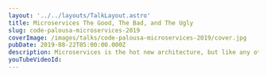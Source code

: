 ```yaml
---
layout: '../../layouts/TalkLayout.astro'
title: Microservices The Good, The Bad, and The Ugly
slug: code-palousa-microservices-2019
coverImage: /images/talks/code-palousa-microservices-2019/cover.jpg
pubDate: 2019-08-22T05:00:00.000Z
description: Microservices is the hot new architecture, but like any other technology, it's not perfect. Too often, we embrace technologies without exploring or considering the potential downsides.
youTubeVideoId: 
---
```

